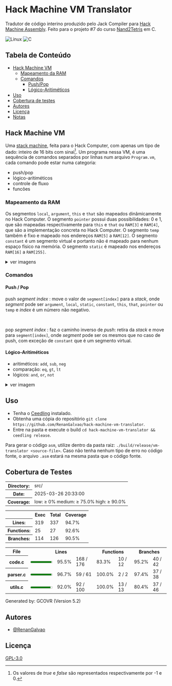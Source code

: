 # Hack Machine VM Translator
Tradutor de código interino produzido pelo Jack Compiler para [Hack Machine Assembly](https://github.com/RenanGalvao/hack-machine-assembler). 
Feito para o projeto #7 do curso [Nand2Tetris](https://www.nand2tetris.org/) em C.

![Linux](https://img.shields.io/badge/Linux-FCC624?style=for-the-badge&logo=linux&logoColor=black)
![C](https://img.shields.io/badge/c-%2300599C.svg?style=for-the-badge&logo=c&logoColor=white)

## Tabela de Conteúdo
- [Hack Machine VM](#hack-machine-vm)
    - [Mapeamento da RAM](#mapeamento-da-ram)
    - [Comandos](#comandos)
        - [Push/Pop](#push-%2F-pop)
        - [Lógico-Aritiméticos](#lógico-aritiméticos)
- [Uso](#uso)
- [Cobertura de testes](#cobertura-de-testes)
- [Autores](#autores)
- [Licença](#licença)
- [Notas](#notas)

## Hack Machine VM
Uma [stack machine](https://en.wikipedia.org/wiki/Stack_machine), feita para o Hack Computer, com 
apenas um tipo de dado: inteiro de 16 bits com sinal[^1]. Um programa nessa VM, é uma sequência de 
comandos separados por linhas num arquivo ``Program.vm``, cada comando pode estar numa categoria:

- push/pop
- lógico-aritiméticos
- controle de fluxo
- funcões

### Mapeamento da RAM
Os segmentos ``local``, ``argument``, ``this`` e ``that`` são mapeados dinâmicamente no Hack Computer.
O segmento ``pointer`` possui duas possibilidades: 0 e 1, que são mapeadas respectivamente para ``this``
 e ``that`` ou ``RAM[3]`` e ``RAM[4]``, que são a implementação concreta no Hack Computer. O segmento 
``temp`` também é fixo e mapeado nos endereços ``RAM[5]`` a ``RAM[12]``. O segmento ``constant`` é um
segmento virtual e portanto não é mapeado para nenhum espaço físico na memória. O segmento ``static``
é mapeado nos endereços ``RAM[16]`` a ``RAM[255]``.

<details>
    <summary>ver imagens</summary>

![ram-usage-0](assets/ram-usage-0.png)
![ram-usage-1](assets/ram-usage-1.png)

*base address*
: é o endereço concreto no Hack Computer.
</details>

### Comandos

#### Push / Pop
push *segment index*
: move o valor de ``segment[index]`` para a *stack*, onde *segment* pode ser ``argument``, ``local``, 
``static``, ``constant``, ``this``, ``that``, ``pointer`` ou ``temp`` e *index* é um número não negativo. 

<br/>

pop *segment index*
: faz o caminho inverso de *push*: retira da *stack* e move para ``segment[index]``, onde *segment* pode
ser os mesmos que no caso de push, com exceção de ``constant`` que é um segmento virtual.

#### Lógico-Aritiméticos
- aritiméticos: ``add``, ``sub``, ``neg``
- comparação: ``eq``, ``gt``, ``lt``
- lógicos: ``and``, ``or``, ``not``

<details>
    <summary>ver imagem</summary>

![arithmetic-logical-commands](assets/arithmetic-logical-commands.png)
</details>


## Uso
- Tenha o [Ceedling](https://www.throwtheswitch.org/ceedling#get-ceedling-section) instalado.
- Obtenha uma cópia do repositório ``git clone https://github.com/RenanGalvao/hack-machine-vm-translator``.
- Entre na pasta e execute o build ``cd hack-machine-vm-translator && ceedling release``.

Para gerar o código ``asm``, utilize dentro da pasta raiz: ``./build/release/vm-translator <source-file>``. 
Caso não tenha nenhum tipo de erro no código fonte, o arquivo ``.asm`` estará na mesma pasta que o código fonte.

## Cobertura de Testes
<table class="legend">
    <tbody><tr>
      <th scope="row">Directory:</th>
      <td>src/</td>
    </tr>
    <tr>
      <th scope="row">Date:</th>
      <td>2025-03-26 20:33:00</td>
    </tr>
    <tr>
      <th scope="row">Coverage:</th>
      <td class="legend">
        <span class="coverage-low">low: ≥ 0%</span>
        <span class="coverage-medium">medium: ≥ 75.0%</span>
        <span class="coverage-high">high: ≥ 90.0%</span>
      </td>
    </tr>
  </tbody></table>

<table class="coverage">
    <tbody><tr>
      <th></th>
      <th scope="col">Exec</th>
      <th scope="col">Total</th>
      <th scope="col">Coverage</th>
    </tr>
    <tr>
      <th scope="row">Lines:</th>
      <td>319</td>
      <td>337</td>
      <td class="coverage-high">94.7%</td>
    </tr>
    <tr>
      <th scope="row">Functions:</th>
      <td>25</td>
      <td>27</td>
      <td class="coverage-high">92.6%</td>
    </tr>
    <tr>
      <th scope="row">Branches:</th>
      <td>114</td>
      <td>126</td>
      <td class="coverage-high">90.5%</td>
    </tr>
  </tbody></table>

<table class="file-list">
  <colgroup><col>
  </colgroup><colgroup span="3">
  </colgroup><colgroup span="2">
  </colgroup><colgroup span="2">

  </colgroup><tbody><tr>
    <th scope="col">File</th>
    <th scope="colgroup" colspan="3">Lines</th>
    <th scope="colgroup" colspan="2">Functions</th>
    <th scope="colgroup" colspan="2">Branches</th>
  </tr>


  <tr>
    <th scope="row">
      code.c
    </th>
    <td>
      <meter class="coverage-high" min="0" max="100" value="95.5" title="95.5%">95.5</meter>
    </td>
    <td class="CoverValue line-coverage coverage-high">95.5%</td>
    <td class="CoverValue line-coverage coverage-high">168 / 176</td>
    <td class="CoverValue function-coverage coverage-medium">83.3%</td>
    <td class="CoverValue function-coverage coverage-medium">10 / 12</td>
    <td class="CoverValue branch-coverage coverage-high">95.2%</td>
    <td class="CoverValue branch-coverage coverage-high">40 / 42</td>
  </tr>


  <tr>
    <th scope="row">
      parser.c
    </th>
    <td>
      <meter class="coverage-high" min="0" max="100" value="96.7" title="96.7%">96.7</meter>
    </td>
    <td class="CoverValue line-coverage coverage-high">96.7%</td>
    <td class="CoverValue line-coverage coverage-high">59 / 61</td>
    <td class="CoverValue function-coverage coverage-high">100.0%</td>
    <td class="CoverValue function-coverage coverage-high">2 / 2</td>
    <td class="CoverValue branch-coverage coverage-high">97.4%</td>
    <td class="CoverValue branch-coverage coverage-high">37 / 38</td>
  </tr>


  <tr>
    <th scope="row">
      utils.c
    </th>
    <td>
      <meter class="coverage-high" min="0" max="100" value="92.0" title="92.0%">92.0</meter>
    </td>
    <td class="CoverValue line-coverage coverage-high">92.0%</td>
    <td class="CoverValue line-coverage coverage-high">92 / 100</td>
    <td class="CoverValue function-coverage coverage-high">100.0%</td>
    <td class="CoverValue function-coverage coverage-high">13 / 13</td>
    <td class="CoverValue branch-coverage coverage-medium">80.4%</td>
    <td class="CoverValue branch-coverage coverage-medium">37 / 46</td>
  </tr>

</tbody></table>
Generated by: GCOVR (Version 5.2)

## Autores
- [@RenanGalvao](https://www.github.com/RenanGalvao)


## Licença
[GPL-3.0](LICENSE)


[^1]: Os valores de *true* e *false* são representados respectivamente por -1 e 0.
